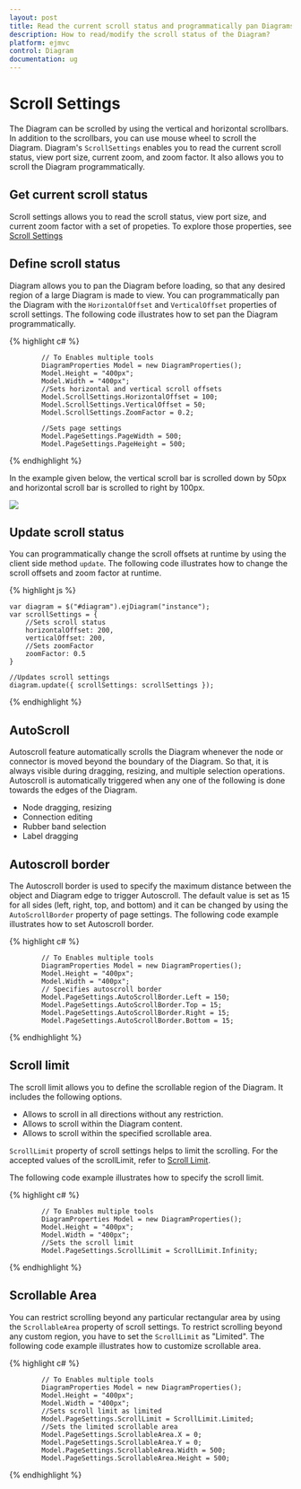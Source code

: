```yaml
---
layout: post
title: Read the current scroll status and programmatically pan Diagrams
description: How to read/modify the scroll status of the Diagram?
platform: ejmvc
control: Diagram
documentation: ug
---
```


# Scroll Settings
The Diagram can be scrolled by using the vertical and horizontal scrollbars. In addition to the scrollbars, you can use mouse wheel to scroll the Diagram. 
Diagram's `ScrollSettings` enables you to read the current scroll status, view port size, current zoom, and zoom factor. It also allows you to scroll the Diagram programmatically. 

## Get current scroll status

Scroll settings allows you to read the scroll status, view port size, and current zoom factor with a set of propeties. To explore those properties, see [Scroll Settings](http://help.syncfusion.com/CR/cref_files/aspnet/ejweb/Syncfusion.EJ~Syncfusion.JavaScript.DataVisualization.Models.Diagram.ScrollSettings.html  "Scroll Settings")

## Define scroll status
Diagram allows you to pan the Diagram before loading, so that any desired region of a large Diagram is made to view. You can programmatically pan the Diagram with the `HorizontalOffset` and `VerticalOffset` properties of scroll settings. The following code illustrates how to set pan the Diagram programmatically.

{% highlight c# %}

            // To Enables multiple tools
            DiagramProperties Model = new DiagramProperties();
            Model.Height = "400px";
            Model.Width = "400px";
            //Sets horizontal and vertical scroll offsets
            Model.ScrollSettings.HorizontalOffset = 100;
            Model.ScrollSettings.VerticalOffset = 50;
            Model.ScrollSettings.ZoomFactor = 0.2; 

            //Sets page settings
            Model.PageSettings.PageWidth = 500;
            Model.PageSettings.PageHeight = 500;

{% endhighlight %}

In the example given below, the vertical scroll bar is scrolled down by 50px and horizontal scroll bar is scrolled to right by 100px. 

![](/Scroll-Settings_images/Scroll-Settings_img1.png)

## Update scroll status

You can programmatically change the scroll offsets at runtime by using the client side method `update`. The following code illustrates how to change the scroll offsets and zoom factor at runtime.

{% highlight js %}

    var diagram = $("#diagram").ejDiagram("instance");
    var scrollSettings = {
        //Sets scroll status
        horizontalOffset: 200,
        verticalOffset: 200,
        //Sets zoomFactor
        zoomFactor: 0.5
    }

    //Updates scroll settings
    diagram.update({ scrollSettings: scrollSettings });

{% endhighlight %}

## AutoScroll 

Autoscroll feature automatically scrolls the Diagram whenever the node or connector is moved beyond the boundary of the Diagram. So that, it is always visible during dragging, resizing, and multiple selection operations. Autoscroll is automatically triggered when any one of the following is done towards the edges of the Diagram.

* Node dragging, resizing 
* Connection editing
* Rubber band selection
* Label dragging

## Autoscroll border

The Autoscroll border is used to specify the maximum distance between the object and Diagram edge to trigger Autoscroll. The default value is set as 15 for all sides (left, right, top, and bottom) and it can be changed by using the `AutoScrollBorder` property of page settings. The following code example illustrates how to set Autoscroll border. 

{% highlight c# %}

            // To Enables multiple tools
            DiagramProperties Model = new DiagramProperties();
            Model.Height = "400px";
            Model.Width = "400px";
            // Specifies autoscroll border
            Model.PageSettings.AutoScrollBorder.Left = 150;
            Model.PageSettings.AutoScrollBorder.Top = 15;
            Model.PageSettings.AutoScrollBorder.Right = 15;
            Model.PageSettings.AutoScrollBorder.Bottom = 15;

{% endhighlight %}

## Scroll limit

The scroll limit allows you to define the scrollable region of the Diagram. It includes the following options.

* Allows to scroll in all directions without any restriction.
* Allows to scroll within the Diagram content.
* Allows to scroll within the specified scrollable area.

`ScrollLimit` property of scroll settings helps to limit the scrolling. For the accepted values of the scrollLimit, refer to [Scroll Limit](http://help.syncfusion.com/CR/cref_files/aspnet/ejweb/Syncfusion.EJ~Syncfusion.JavaScript.DataVisualization.Models.Diagram.ScrollLimit.html  "Scroll Limit").

The following code example illustrates how to specify the scroll limit.

{% highlight c# %}

            // To Enables multiple tools
            DiagramProperties Model = new DiagramProperties();
            Model.Height = "400px";
            Model.Width = "400px";
            //Sets the scroll limit
            Model.PageSettings.ScrollLimit = ScrollLimit.Infinity;

{% endhighlight %}

## Scrollable Area

You can restrict scrolling beyond any particular rectangular area by using the `ScrollableArea` property of scroll settings. To restrict scrolling beyond any custom region, you have to set the `ScrollLimit` as "Limited". The following code example illustrates how to customize scrollable area.

{% highlight c# %}

            // To Enables multiple tools
            DiagramProperties Model = new DiagramProperties();
            Model.Height = "400px";
            Model.Width = "400px";
            //Sets scroll limit as limited
            Model.PageSettings.ScrollLimit = ScrollLimit.Limited;
            //Sets the limited scrollable area
            Model.PageSettings.ScrollableArea.X = 0;
            Model.PageSettings.ScrollableArea.Y = 0;
            Model.PageSettings.ScrollableArea.Width = 500;
            Model.PageSettings.ScrollableArea.Height = 500;

{% endhighlight %}
